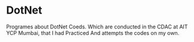 # DotNet
 Programes about DotNet Coeds. Which are conducted in the CDAC at AIT YCP Mumbai,  that I had Practiced  And attempts the codes on my own.
